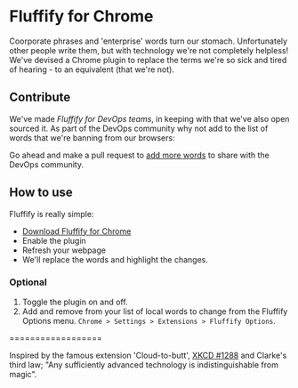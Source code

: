 Fluffify for Chrome
==================

Coorporate phrases and 'enterprise' words turn our stomach. Unfortunately other people write them, but with technology we're not completely helpless! We've devised a Chrome plugin to replace the terms we're so sick and tired of hearing - to an equivalent (that we're not).

## Contribute

We've made *Fluffify for DevOps teams*, in keeping with that we've also open sourced it. As part of the DevOps community why not add to the list of words that we're banning from our browsers: 

Go ahead and make a pull request to [add more words](https://github.com/serverdensity/Fluffify/tree/master/fluffify/data) to share with the DevOps community.

## How to use

Fluffify is really simple:

* [Download Fluffify for Chrome](https://chrome.google.com/webstore/detail/fluffify/mmihnpeogpiailhfefflbeannjgimapg)
* Enable the plugin
* Refresh your webpage
* We'll replace the words and highlight the changes.

### Optional

1. Toggle the plugin on and off.
2. Add and remove from your list of local words to change from the Fluffify Options menu. `Chrome > Settings > Extensions > Fluffify Options`.

==================

Inspired by the famous extension 'Cloud-to-butt', [XKCD #1288](http://xkcd.com/1288/) and Clarke's third law; "Any sufficiently advanced technology is indistinguishable from magic".
